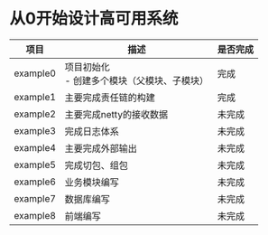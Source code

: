 # 从0开始设计高可用系统

| 项目       | 描述                                |是否完成|
|----------|-----------------------------------|---|
| example0 | 项目初始化<br/> - 创建多个模块（父模块、子模块）<br/> |完成|
| example1 |主要完成责任链的构建|完成|
| example2 |主要完成netty的接收数据|未完成|
| example3 |完成日志体系|未完成|
| example4 |主要完成外部输出|未完成|
| example5 |完成切包、组包|未完成|
| example6 |业务模块编写|未完成|
| example7 |数据库编写|未完成|
| example8 |前端编写|未完成|